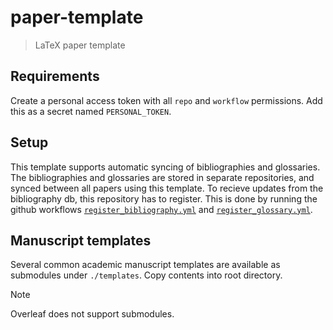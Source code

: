 # paper-template
> LaTeX paper template


## Requirements

Create a personal access token with all `repo` and `workflow` permissions. Add this as a secret named `PERSONAL_TOKEN`.

## Setup

This template supports automatic syncing of bibliographies and glossaries. The bibliographies and glossaries are stored in separate repositories, and synced between all papers using this template. To recieve updates from the bibliography db, this repository has to register. This is done by running the github workflows [`register_bibliography.yml`](.github/workflows/register_bibliography.yml) and [`register_glossary.yml`](.github/workflows/register_glossary.yml).

## Manuscript templates

Several common academic manuscript templates are available as submodules under `./templates`. Copy contents into root directory.

> [!NOTE]  
> Overleaf does not support submodules.
